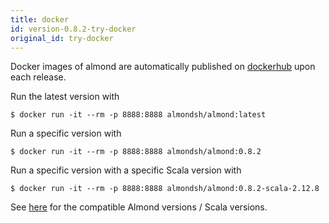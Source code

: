 ```yaml
---
title: docker
id: version-0.8.2-try-docker
original_id: try-docker
---
```


Docker images of almond are automatically published on
[dockerhub](https://hub.docker.com/r/almondsh/almond) upon each release.

Run the latest version with

```
$ docker run -it --rm -p 8888:8888 almondsh/almond:latest
```

Run a specific version with

```
$ docker run -it --rm -p 8888:8888 almondsh/almond:0.8.2
```

Run a specific version with a specific Scala version with

```
$ docker run -it --rm -p 8888:8888 almondsh/almond:0.8.2-scala-2.12.8
```

See [here](install-versions.md) for the compatible Almond versions / Scala
versions.
